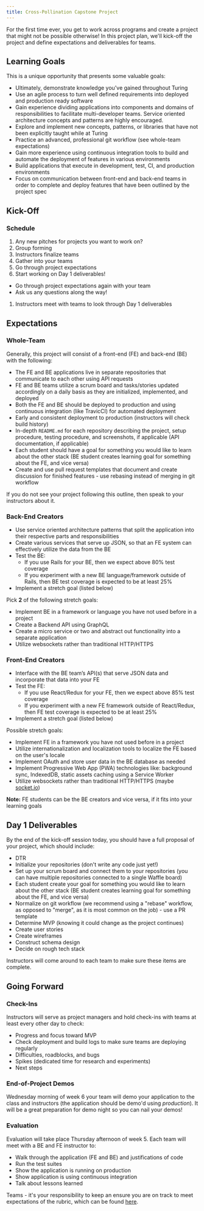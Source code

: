 ```yaml
---
title: Cross-Pollination Capstone Project
---
```


For the first time ever, you get to work across programs and create a project that might not be possible otherwise! In this project plan, we'll kick-off the project and define expectations and deliverables for teams.

## Learning Goals

This is a unique opportunity that presents some valuable goals:

* Ultimately, demonstrate knowledge you've gained throughout Turing
* Use an agile process to turn well defined requirements into deployed and production ready software
* Gain experience dividing applications into components and domains of responsibilities to facilitate multi-developer teams. Service oriented architecture concepts and patterns are highly encouraged.
* Explore and implement new concepts, patterns, or libraries that have not been explicitly taught while at Turing
* Practice an advanced, professional git workflow (see whole-team expectations)
* Gain more experience using continuous integration tools to build and automate the deployment of features in various environments
* Build applications that execute in development, test, CI, and production environments
* Focus on communication between front-end and back-end teams in order to complete and deploy features that have been outlined by the project spec

## Kick-Off

### Schedule

1. Any new pitches for projects you want to work on?
1. Group forming
1. Instructors finalize teams
1. Gather into your teams
1. Go through project expectations
1. Start working on Day 1 deliverables!
  * Go through project expectations again with your team
  * Ask us any questions along the way!
1. Instructors meet with teams to look through Day 1 deliverables

## Expectations

### Whole-Team

Generally, this project will consist of a front-end (FE) and back-end (BE) with the following:

* The FE and BE applications live in separate repositories that communicate to each other using API requests
* FE and BE teams utilize a scrum board and tasks/stories updated accordingly on a daily basis as they are initialized, implemented, and deployed
* Both the FE and BE should be deployed to production and using continuous integration (like TravicCI) for automated deployment
* Early and consistent deployment to production (instructors will check build history)
* In-depth `README.md` for each repository describing the project, setup procedure, testing procedure, and screenshots, if applicable (API documentation, if applicable)
* Each student should have a goal for something you would like to learn about the other stack (BE student creates learning goal for something about the FE, and vice versa)
* Create and use pull request templates that document and create discussion for finished features - use rebasing instead of merging in git workflow

If you do not see your project following this outline, then speak to your instructors about it.

### Back-End Creators

* Use service oriented architecture patterns that split the application into their respective parts and responsibilities
* Create various services that serve up JSON, so that an FE system can effectively utilize the data from the BE
* Test the BE:
  * If you use Rails for your BE, then we expect above 80% test coverage
  * If you experiment with a new BE language/framework outside of Rails, then BE test coverage is expected to be at least 25%
* Implement a stretch goal (listed below)

Pick **2** of the following stretch goals:

* Implement BE in a framework or language you have not used before in a project
* Create a Backend API using GraphQL
* Create a micro service or two and abstract out functionality into a separate application
* Utilize websockets rather than traditional HTTP/HTTPS

### Front-End Creators

* Interface with the BE team’s API(s) that serve JSON data and incorporate that data into your FE
* Test the FE:
  * If you use React/Redux for your FE, then we expect above 85% test coverage
  * If you experiment with a new FE framework outside of React/Redux, then FE test coverage is expected to be at least 25%
* Implement a stretch goal (listed below)

Possible stretch goals:

* Implement FE in a framework you have not used before in a project
* Utilize internationalization and localization tools to localize the FE based on the user's locale
* Implement OAuth and store user data in the BE database as needed
* Implement Progressive Web App (PWA) technologies like: background sync, IndexedDB, static assets caching using a Service Worker
* Utilize websockets rather than traditional HTTP/HTTPS (maybe [socket.io](https://socket.io/))

**Note:** FE students can be the BE creators and vice versa, if it fits into your learning goals

## Day 1 Deliverables

By the end of the kick-off session today, you should have a full proposal of your project, which should include:

* DTR
* Initialize your repositories (don't write any code just yet!)
* Set up your scrum board and connect them to your repositories (you can have multiple repositories connected to a single Waffle board)
* Each student create your goal for something you would like to learn about the other stack (BE student creates learning goal for something about the FE, and vice versa)
* Normalize on git workflow (we recommend using a "rebase" workflow, as opposed to "merge", as it is most common on the job) - use a PR template
* Determine MVP (knowing it could change as the project continues)
* Create user stories
* Create wireframes
* Construct schema design
* Decide on rough tech stack

Instructors will come around to each team to make sure these items are complete.

## Going Forward

### Check-Ins

Instructors will serve as project managers and hold check-ins with teams at least every other day to check:

* Progress and focus toward MVP
* Check deployment and build logs to make sure teams are deploying regularly
* Difficulties, roadblocks, and bugs
* Spikes (dedicated time for research and experiments)
* Next steps


### End-of-Project Demos

Wednesday morning of week 6 your team will demo your application to the class and instructors (the application should be demo'd using _production_). It will be a great preparation for demo night so you can nail your demos!

### Evaluation

Evaluation will take place Thursday afternoon of week 5. Each team will meet with a BE and FE instructor to:

* Walk through the application (FE and BE) and justifications of code
* Run the test suites
* Show the application is running on production
* Show application is using continuous integration
* Talk about lessons learned

Teams - it's your responsibility to keep an ensure you are on track to meet expectations of the rubric, which can be found [here](http://backend.turing.io/module4/projects/cross_pollination/cross_pollination_rubric).
